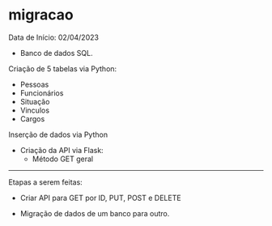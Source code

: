 # migracao

Data de Início: 02/04/2023

- Banco de dados SQL.

Criação de 5 tabelas via Python:
  - Pessoas
  - Funcionários
  - Situação
  - Vinculos
  - Cargos

Inserção de dados via Python

- Criação da API via Flask:
  - Método GET geral

----------------
Etapas a serem feitas:
- Criar API para GET por ID, PUT, POST e DELETE

- Migração de dados de um banco para outro.

